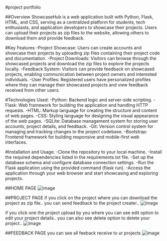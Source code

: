 #project portfolio


##Overview
ShowcaseHub is a web application built with Python, Flask, HTML, and CSS, serving as a centralized platform for students, tech enthusiasts, and application developers to showcase their projects. Users can upload their projects as zip files to the website, allowing others to download them and provide feedback.

#Key Features
-Project Showcase: Users can create accounts and showcase their projects by uploading zip files containing their project code and documentation.
-Project Downloads: Visitors can browse through the showcased projects and download the zip files to explore the projects locally.
-Feedback System: Visitors can provide feedback on showcased projects, enabling communication between project owners and interested individuals.
-User Profiles: Registered users have personalized profiles where they can manage their showcased projects and view feedback received from other users.

#Technologies Used:
-Python: Backend logic and server-side scripting.
-Flask: Web framework for building the application and handling HTTP requests.
-HTML: Markup language for creating the structure and content of web pages.
-CSS: Styling language for designing the visual appearance of the web pages.
-SQLite: Database management system for storing user accounts, project details, and feedback.
-Git: Version control system for managing and tracking changes to the project codebase.
-Bootstrap: Frontend framework for building responsive and mobile-first web interfaces.

#Installation and Usage:
-Clone the repository to your local machine.
-Install the required dependencies listed in the requirements.txt file.
-Set up the database schema and configure database connection settings.
-Run the Flask application using the provided command (flask run).
-Access the application through your web browser and start showcasing and exploring projects.


##HOME PAGE
![image](https://github.com/28venu/project_portfolio/assets/127669660/915dcc2c-07f1-4901-b245-4e15763e6b43)

##PROJECT PAGE
if you click on the project 
where you can download the project as zip file..
you can send feedback to the project creater..
![image](https://github.com/28venu/project_portfolio/assets/127669660/c144156a-c4e6-4f92-8495-122663c294f2)

if you click one the project upload by you
where you can see edit option to edit your project details..
you can also see delete option to delete your project..
![image](https://github.com/28venu/project_portfolio/assets/127669660/6e27edb5-74d8-4a58-9979-d367d1d9d0de)

##FEEDBACK PAGE
you can see all feeback receive to ur projects
![image](https://github.com/28venu/project_portfolio/assets/127669660/513ec30d-3698-4e95-ab34-744944252482)
